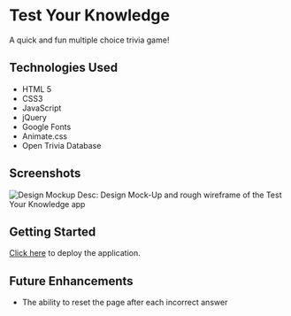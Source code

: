 # Test Your Knowledge

A quick and fun multiple choice trivia game!

## Technologies Used

- HTML 5
- CSS3
- JavaScript
- jQuery
- Google Fonts
- Animate.css
- Open Trivia Database

## Screenshots

![Design Mockup](https://i.imgur.com/kiCSdoD.png)
Desc: Design Mock-Up and rough wireframe of the Test Your Knowledge app

## Getting Started
[Click here](https://www.insertpagelater.com) to deploy the application.

## Future Enhancements

- The ability to reset the page after each incorrect answer